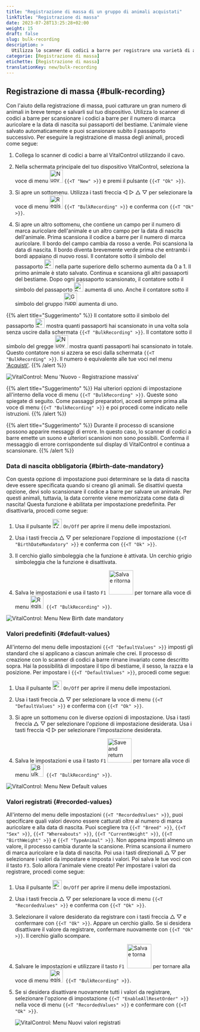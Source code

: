 ```yaml
---
title: "Registrazione di massa di un gruppo di animali acquistati"
linkTitle: "Registrazione di massa"
date: 2023-07-28T13:25:28+02:00
weight: 15
draft: false
slug: bulk-recording
description: >
  Utilizza lo scanner di codici a barre per registrare una varietà di animali.
categorie: [Registrazione di massa]
etichette: [Registrazione di massa]
translationKey: new/bulk-recording
---
```

## Registrazione di massa {#bulk-recording}

Con l'aiuto della registrazione di massa, puoi catturare un gran numero di animali in breve tempo e salvarli sul tuo dispositivo. Utilizza lo scanner di codici a barre per scansionare i codici a barre per il numero di marca auricolare e la data di nascita sui passaporti del bestiame. L'animale viene salvato automaticamente e puoi scansionare subito il passaporto successivo. Per eseguire la registrazione di massa degli animali, procedi come segue:

1. Collega lo scanner di codici a barre al VitalControl utilizzando il cavo.

2. Nella schermata principale del tuo dispositivo VitalControl, seleziona la voce di menu <img src="/icons/main/new-animal.svg" width="35" align="bottom" alt="Nuovo animale" /> `{{<T "New" >}}` e premi il pulsante `{{<T "Ok" >}}`.

3. Si apre un sottomenu. Utilizza i tasti freccia ◁ ▷ △ ▽ per selezionare la voce di menu <img src="/icons/main/barcode-scan.svg" width="35" align="bottom" alt="Registrazione di massa" /> `{{<T "BulkRecording" >}}` e conferma con `{{<T "Ok" >}}`.

4. Si apre un altro sottomenu, che contiene un campo per il numero di marca auricolare dell'animale e un altro campo per la data di nascita dell'animale. Prima scansiona il codice a barre per il numero di marca auricolare. Il bordo del campo cambia da rosso a verde. Poi scansiona la data di nascita. Il bordo diventa brevemente verde prima che entrambi i bordi appaiano di nuovo rossi. Il contatore sotto il simbolo del passaporto <img src="/icons/header/animal-passports.svg" width="25" align="bottom" alt="Passaporti degli animali" title="Passaporti degli animali" /> nella parte superiore dello schermo aumenta da 0 a 1. Il primo animale è stato salvato. Continua e scansiona gli altri passaporti del bestiame. Dopo ogni passaporto scansionato, il contatore sotto il simbolo del passaporto <img src="/icons/header/animal-passports.svg" width="25" align="bottom" alt="Passaporti degli animali" title="Passaporti degli animali" /> aumenta di uno. Anche il contatore sotto il simbolo del gruppo <img src="/icons/header/group.svg" width="35" align="bottom" alt="Gruppo di animali" title="Gruppo di animali" /> aumenta di uno.

{{% alert title="Suggerimento" %}}
Il contatore sotto il simbolo del passaporto <img src="/icons/header/animal-passports.svg" width="25" align="bottom" alt="Passaporti animali" title="Passaporti animali" /> mostra quanti passaporti hai scansionato in una volta sola senza uscire dalla schermata `{{<T "BulkRecording" >}}`. Il contatore sotto il simbolo del gregge <img src="/icons/header/group.svg" width="35" align="bottom" alt="Nuovo animale" /> mostra quanti passaporti hai scansionato in totale. Questo contatore non si azzera se esci dalla schermata `{{<T "BulkRecording" >}}`. Il numero è equivalente alle tue voci nel menu ['Acquisti'](../new-on-farm/purchased-animals/).
{{% /alert %}}

   ![VitalControl: Menu 'Nuovo - Registrazione massiva'](../images/bulk-recording.png "Registrazione massiva")

{{% alert title="Suggerimento" %}}
Hai ulteriori opzioni di impostazione all'interno della voce di menu `{{<T "BulkRecording" >}}`. Queste sono spiegate di seguito. Come passaggi preparatori, accedi sempre prima alla voce di menu `{{<T "BulkRecording" >}}` e poi procedi come indicato nelle istruzioni.
{{% /alert %}}

{{% alert title="Suggerimento" %}}
Durante il processo di scansione possono apparire messaggi di errore. In questo caso, lo scanner di codici a barre emette un suono e ulteriori scansioni non sono possibili. Conferma il messaggio di errore corrispondente sul display di VitalControl e continua a scansionare.
{{% /alert %}}

### Data di nascita obbligatoria {#birth-date-mandatory}

Con questa opzione di impostazione puoi determinare se la data di nascita deve essere specificata quando si creano gli animali. Se disattivi questa opzione, devi solo scansionare il codice a barre per salvare un animale. Per questi animali, tuttavia, la data corrente viene memorizzata come data di nascita! Questa funzione è abilitata per impostazione predefinita. Per disattivarla, procedi come segue:

1. Usa il pulsante <img src="/icons/gear.svg" width="25" align="bottom" alt="Menu impostazioni" /> `On/Off` per aprire il menu delle impostazioni.

2. Usa i tasti freccia △ ▽ per selezionare l'opzione di impostazione `{{<T "BirthDateMandatory" >}}` e conferma con `{{<T "Ok" >}}`.

3. Il cerchio giallo simboleggia che la funzione è attivata. Un cerchio grigio simboleggia che la funzione è disattivata.

4. Salva le impostazioni e usa il tasto `F1` &nbsp;<img src="/icons/footer/save_exit.svg" width="65" align="bottom" alt="Salva e ritorna" /> per tornare alla voce di menu <img src="/icons/main/barcode-scan.svg" width="35" align="bottom" alt="Registrazione massiva" />&nbsp; `{{<T "BulkRecording" >}}`.

![VitalControl: Menu New Birth date mandatory](../images/birthdate.png "Birth date mandatory")

### Valori predefiniti {#default-values}

All'interno del menu delle impostazioni `{{<T "DefaultValues" >}}` imposti gli standard che si applicano a ciascun animale che crei. Il processo di creazione con lo scanner di codici a barre rimane invariato come descritto sopra. Hai la possibilità di impostare il tipo di bestiame, il sesso, la razza e la posizione. Per impostare i `{{<T "DefaultValues" >}}`, procedi come segue:

1. Usa il pulsante <img src="/icons/gear.svg" width="25" align="bottom" alt="Settings menu" /> `On/Off` per aprire il menu delle impostazioni.

2. Usa i tasti freccia △ ▽ per selezionare la voce di menu `{{<T "DefaultValues" >}}` e conferma con `{{<T "Ok" >}}`.

3. Si apre un sottomenu con le diverse opzioni di impostazione. Usa i tasti freccia △ ▽ per selezionare l'opzione di impostazione desiderata. Usa i tasti freccia ◁ ▷ per selezionare l'impostazione desiderata.

4. Salva le impostazioni e usa il tasto `F1`&nbsp;<img src="/icons/footer/save_exit.svg" width="65" align="bottom" alt="Save and return" /> per tornare alla voce di menu <img src="/icons/main/barcode-scan.svg" width="35" align="bottom" alt="Bulk recording" />&nbsp; `{{<T "BulkRecording" >}}`.

![VitalControl: Menu New Default values](../images/defaultvalues.png "Default values")

### Valori registrati {#recorded-values}

All'interno del menu delle impostazioni `{{<T "RecordedValues" >}}`, puoi specificare quali valori devono essere catturati oltre al numero di marca auricolare e alla data di nascita. Puoi scegliere tra `{{<T "Breed" >}}`, `{{<T "Sex" >}}`, `{{<T "Whereabouts" >}}`, `{{<T "CurrentWeight" >}}`, `{{<T "BirthWeight" >}}` e `{{<T "TypeAnimal" >}}`. Non appena imposti almeno un valore, il processo cambia durante la scansione. Prima scansiona il numero di marca auricolare e la data di nascita. Poi usa i tasti direzionali △ ▽ per selezionare i valori da impostare e imposta i valori. Poi salva le tue voci con il tasto `F3`. Solo allora l'animale viene creato! Per impostare i valori da registrare, procedi come segue:

1. Usa il pulsante <img src="/icons/gear.svg" width="25" align="bottom" alt="Settings menu" /> `On/Off` per aprire il menu delle impostazioni.

2. Usa i tasti freccia △ ▽ per selezionare la voce di menu `{{<T "RecordedValues" >}}` e conferma con `{{<T "Ok" >}}`.

3. Selezionare il valore desiderato da registrare con i tasti freccia △ ▽ e confermare con `{{<T "Ok" >}}`. Appare un cerchio giallo. Se si desidera disattivare il valore da registrare, confermare nuovamente con `{{<T "Ok" >}}`. Il cerchio giallo scompare.

4. Salvare le impostazioni e utilizzare il tasto `F1` &nbsp;<img src="/icons/footer/save_exit.svg" width="65" align="bottom" alt="Salva e torna" /> per tornare alla voce di menu <img src="/icons/main/barcode-scan.svg" width="35" align="bottom" alt="Registrazione in blocco" />&nbsp; `{{<T "BulkRecording" >}}`.

5. Se si desidera disattivare nuovamente tutti i valori da registrare, selezionare l'opzione di impostazione `{{<T "EnableAllResetOrder" >}}` nella voce di menu `{{<T "RecordedValues" >}}` e confermare con `{{<T "Ok" >}}`.

   ![VitalControl: Menu Nuovi valori registrati](../images/recordvalues.png "Valori registrati")
